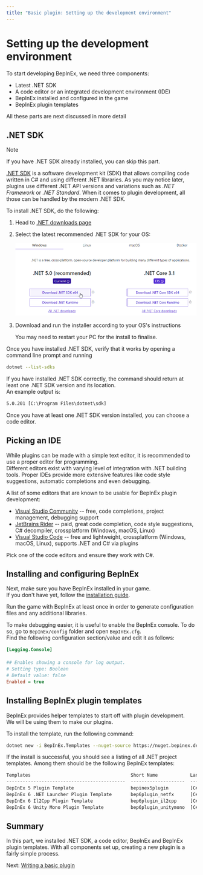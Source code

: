 ```yaml
---
title: "Basic plugin: Setting up the development environment"
---
```


# Setting up the development environment

To start developing BepInEx, we need three components:

* Latest .NET SDK
* A code editor or an integrated development environment (IDE)
* BepInEx installed and configured in the game
* BepInEx plugin templates

All these parts are next discussed in more detail

## .NET SDK

> [!NOTE]
> If you have .NET SDK already installed, you can skip this part.

[.NET SDK](https://dotnet.microsoft.com/) is a software development kit (SDK) that allows compiling code written in C# and using different .NET libraries.
As you may notice later, plugins use different .NET API versions and variations such as *.NET Framework* or *.NET Standard*.
When it comes to plugin development, all those can be handled by the modern .NET SDK.

To install .NET SDK, do the following:

1. Head to [.NET downloads page](https://dotnet.microsoft.com/download)

2. Select the latest recommended .NET SDK for your OS:

    ![Example of "Download .NET SDK" from .NET downloads page](images/dotnet_download.png)

3. Download and run the installer according to your OS's instructions

    You may need to restart your PC for the install to finalise.

Once you have installed .NET SDK, verify that it works by opening a command line prompt and running

```bash
dotnet --list-sdks
```

If you have installed .NET SDK correctly, the command should return at least one .NET SDK version and its location.  
An example output is:

```txt
5.0.201 [C:\Program Files\dotnet\sdk]
```

Once you have at least one .NET SDK version installed, you can choose a code editor.

## Picking an IDE

While plugins can be made with a simple text editor, it is recommended to use a proper editor for programming.  
Different editors exist with varying level of integration with .NET building tools.
Proper IDEs provide more extensive features like code style suggestions, automatic completions and even debugging.

A list of some editors that are known to be usable for BepInEx plugin development:

* [Visual Studio Community](https://visualstudio.microsoft.com/) -- free, code completions, project management, debugging support
* [JetBrains Rider](https://www.jetbrains.com/rider/) -- paid, great code completion, code style suggestions, C# decompiler, crossplatform (Windows, macOS, Linux)
* [Visual Studio Code](https://code.visualstudio.com/) -- free and lightweight, crossplatform (Windows, macOS, Linux), supports .NET and C# via plugins

Pick one of the code editors and ensure they work with C#.

## Installing and configuring BepInEx

Next, make sure you have BepInEx installed in your game.  
If you don't have yet, follow the [installation guide](<xref:installation>).

Run the game with BepInEx at least once in order to generate configuration files and any additional libraries.

To make debugging easier, it is useful to enable the BepInEx console. 
To do so, go to `BepInEx/config` folder and open `BepInEx.cfg`.  
Find the following configuration section/value and edit it as follows:

```ini
[Logging.Console]

## Enables showing a console for log output.
# Setting type: Boolean
# Default value: false
Enabled = true
```

## Installing BepInEx plugin templates

BepInEx provides helper templates to start off with plugin development.  
We will be using them to make our plugins.

To install the template, run the following command:

```bash
dotnet new -i BepInEx.Templates --nuget-source https://nuget.bepinex.dev/v3/index.json
```

If the install is successful, you should see a listing of all .NET project templates.
Among them should be the following BepInEx templates:

```txt
Templates                                     Short Name            Language    Tags
--------------------------------------------  --------------------  ----------  --------------------------------------
BepInEx 5 Plugin Template                     bepinex5plugin        [C#]        BepInEx/BepInEx 5/Plugin
BepInEx 6 .NET Launcher Plugin Template       bep6plugin_netfx      [C#]        BepInEx/BepInEx 6/Plugin/.NET Launcher
BepInEx 6 Il2Cpp Plugin Template              bep6plugin_il2cpp     [C#]        BepInEx/BepInEx 6/Plugin/Il2Cpp
BepInEx 6 Unity Mono Plugin Template          bep6plugin_unitymono  [C#]        BepInEx/BepInEx 6/Plugin/Unity Mono
```

## Summary

In this part, we installed .NET SDK, a code editor, BepInEx and BepInEx plugin templates.
With all components set up, creating a new plugin is a fairly simple process.

Next: [Writing a basic plugin](2_plugin_start.md)